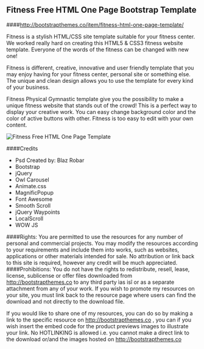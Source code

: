 ## Fitness Free HTML One Page Bootstrap Template



####http://bootstrapthemes.co/item/fitness-html-one-page-template/


Fitness is a stylish HTML/CSS site template suitable for your fitness center. We worked really hard on 
creating this HTML5 & CSS3 fitness website template.
Everyone of the words of the fitness can be changed with new one!

Fitness is different, creative, innovative and user friendly template that you may enjoy having for your fitness center,
 personal site or something else. The unique and clean design allows you to use the template for every kind of your business.

Fitness Physical Gymnastic template give you the possibility to make a unique fitness website that stands out of the crowd! 
This is a perfect way to display your creative work. You can easy change background color and the color of active buttons with other. Fitness is too easy to edit with your own content.


![Fitness Free HTML One Page Template](https://raw.githubusercontent.com/bootstrapthemesco/fitness-html-one-page-bootstrap-template/master/Fitness.jpg)




####Credits
* Psd Created by: Blaz Robar
* Bootstrap
* jQuery
* Owl Carousel
* Animate.css
* MagnificPopup
* Font Awesome
* Smooth Scroll
* jQuery Waypoints 
* LocalScroll  
* WOW JS










####Rights: 
You are permitted to use the resources for any number of personal and commercial projects.
You may modify the resources according to your requirements and include them into works, 
such as websites, applications or other materials intended for sale. No attribution or 
link back to this site is required, however any credit will be much appreciated.
####Prohibitions:
You do not have the rights to redistribute, resell, lease, license, sublicense or offer 
files downloaded from http://bootstrapthemes.co to any third party ìas isî or as a separate attachment 
from any of your work. If you wish to promote my resources on your site, you must link back 
to the resource page where users can find the download and not directly to the download file.

If you would like to share one of my resources, you can do so by making a link to the specific 
resource on http://bootstrapthemes.co , you can if you wish insert the embed code for the product previews images to illustrate your link. 
No HOTLINKING is allowed i.e. you cannot make a direct link to the download or/and the images hosted on http://bootstrapthemes.co
